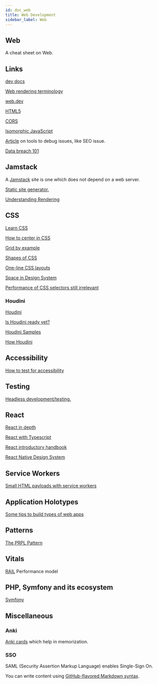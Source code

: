 ```yaml
---
id: doc_web
title: Web Development
sidebar_label: Web
---
```


## Web

A cheat sheet on Web.

## Links

[dev docs](https://devdocs.io/)

[Web rendering terminology](https://developers.google.com/web/updates/2019/02/rendering-on-the-web)

[web.dev](https://web.dev/)

[HTML5](https://developer.mozilla.org/en-US/docs/Web/Guide/HTML/HTML5)

[CORS](https://dev.to/lydiahallie/cs-visualized-cors-5b8h) 

[Isomorphic JavaScript](https://medium.com/airbnb-engineering/isomorphic-javascript-the-future-of-web-apps-10882b7a2ebc)

[Article](https://web.dev/google-search-tools/) on tools to debug issues, like SEO issue.

[Data breach 101](https://www.troyhunt.com/data-breach-disclosure-101-how-to-succeed-after-youve-failed/) 

## Jamstack

A [Jamstack](https://jamstack.org/) site is one which does not depend on a web server.

[Static site generator.](https://www.netlify.com/blog/2020/04/14/what-is-a-static-site-generator-and-3-ways-to-find-the-best-one/)

[Understanding Rendering](https://bejamas.io/blog/understanding-rendering-in-the-jamstack/)

## CSS

[Learn CSS](https://www.smashingmagazine.com/2019/01/how-to-learn-css/) 

[How to center in CSS](http://howtocenterincss.com/)

[Grid by example](https://gridbyexample.com/)

[Shapes of CSS](https://css-tricks.com/the-shapes-of-css/)

[One-line CSS layouts](https://1linelayouts.glitch.me/) 

[Space in Design System](https://medium.com/eightshapes-llc/space-in-design-systems-188bcbae0d62)

[Performance of CSS selectors still irrelevant](https://meiert.com/en/blog/performance-of-css-selectors-2/)

### Houdini

[Houdini](https://developer.mozilla.org/en-US/docs/Web/Houdini)

[Is Houdini ready yet?](https://ishoudinireadyyet.com/)

[Houdini Samples](https://googlechromelabs.github.io/houdini-samples/)

[How Houdini](https://houdini.how/)

## Accessibility

[How to test for accessibility](https://marcysutton.com/testing-accessibility) 

## Testing

[Headless development/testing.](https://theheadless.dev/)

## React
[React in depth](https://indepth.dev/react)

[React with Typescript](https://github.com/microsoft/TypeScript-React-Starter)

[React introductory handbook](
https://www.freecodecamp.org/news/react-beginner-handbook/) 

[React Native Design System](
https://courses.davidl.fr/presentations/react-native-design-system/#/) 

## Service Workers
[Small HTML payloads with service workers](https://philipwalton.com/articles/smaller-html-payloads-with-service-workers/)

## Application Holotypes
[Some tips to build types of web apps](https://jasonformat.com/application-holotypes/)

## Patterns
[The PRPL Pattern](https://addyosmani.com/blog/the-prpl-pattern/) 

## Vitals

[RAIL](https://web.dev/rail/) Performance model

## PHP, Symfony and its ecosystem

[Symfony](https://symfony.com/)

## Miscellaneous

### Anki
[Anki cards](https://docs.ankiweb.net/) which help in memorization.

### SSO
SAML (Security Assertion Markup Language) enables Single-Sign On. 

You can write content using [GitHub-flavored Markdown syntax](https://github.github.com/gfm/).
